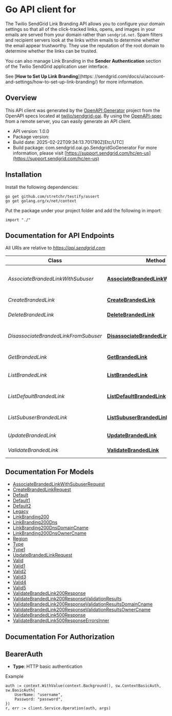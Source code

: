 # Go API client for 

The Twilio SendGrid Link Branding API allows you to configure your domain settings so that all of the click-tracked links, opens, and images in your emails are served from your domain rather than `sendgrid.net`. Spam filters and recipient servers look at the links within emails to determine whether the email appear trustworthy. They use the reputation of the root domain to determine whether the links can be trusted.

You can also manage Link Branding in the **Sender Authentication** section of the Twilio SendGrid application user interface.

 See [**How to Set Up Link Branding**](https: //sendgrid.com/docs/ui/account-and-settings/how-to-set-up-link-branding/) for more information.

## Overview
This API client was generated by the [OpenAPI Generator](https://openapi-generator.tech) project from the OpenAPI specs located at [twilio/sendgrid-oai](https://github.com/twilio/sendgrid-oai/tree/main/spec).  By using the [OpenAPI-spec](https://www.openapis.org/) from a remote server, you can easily generate an API client.

- API version: 1.0.0
- Package version: 
- Build date: 2025-02-22T09:34:13.701780Z[Etc/UTC]
- Build package: com.sendgrid.oai.go.SendgridGoGenerator
For more information, please visit [https://support.sendgrid.com/hc/en-us](https://support.sendgrid.com/hc/en-us)

## Installation

Install the following dependencies:

```shell
go get github.com/stretchr/testify/assert
go get golang.org/x/net/context
```

Put the package under your project folder and add the following in import:

```golang
import "./"
```

## Documentation for API Endpoints

All URIs are relative to *https://api.sendgrid.com*

Class | Method | HTTP request | Description
------------ | ------------- | ------------- | -------------
*AssociateBrandedLinkWithSubuser* | [**AssociateBrandedLinkWithSubuser**](docs/AssociateBrandedLinkWithSubuser.md#associatebrandedlinkwithsubuser) | **Post** /v3/whitelabel/links/{LinkId}/subuser | Associate a branded link with a subuser
*CreateBrandedLink* | [**CreateBrandedLink**](docs/CreateBrandedLink.md#createbrandedlink) | **Post** /v3/whitelabel/links | Create a branded link
*DeleteBrandedLink* | [**DeleteBrandedLink**](docs/DeleteBrandedLink.md#deletebrandedlink) | **Delete** /v3/whitelabel/links/{Id} | Delete a branded link
*DisassociateBrandedLinkFromSubuser* | [**DisassociateBrandedLinkFromSubuser**](docs/DisassociateBrandedLinkFromSubuser.md#disassociatebrandedlinkfromsubuser) | **Delete** /v3/whitelabel/links/subuser | Disassociate a branded link from a subuser
*GetBrandedLink* | [**GetBrandedLink**](docs/GetBrandedLink.md#getbrandedlink) | **Get** /v3/whitelabel/links/{Id} | Retrieve a branded link
*ListBrandedLink* | [**ListBrandedLink**](docs/ListBrandedLink.md#listbrandedlink) | **Get** /v3/whitelabel/links | Retrieve all branded links
*ListDefaultBrandedLink* | [**ListDefaultBrandedLink**](docs/ListDefaultBrandedLink.md#listdefaultbrandedlink) | **Get** /v3/whitelabel/links/default | Retrieve the default branded link
*ListSubuserBrandedLink* | [**ListSubuserBrandedLink**](docs/ListSubuserBrandedLink.md#listsubuserbrandedlink) | **Get** /v3/whitelabel/links/subuser | Retrieve a subuser&#39;s branded link
*UpdateBrandedLink* | [**UpdateBrandedLink**](docs/UpdateBrandedLink.md#updatebrandedlink) | **Patch** /v3/whitelabel/links/{Id} | Update a branded link
*ValidateBrandedLink* | [**ValidateBrandedLink**](docs/ValidateBrandedLink.md#validatebrandedlink) | **Post** /v3/whitelabel/links/{Id}/validate | Validate a branded link


## Documentation For Models

 - [AssociateBrandedLinkWithSubuserRequest](AssociateBrandedLinkWithSubuserRequest.md)
 - [CreateBrandedLinkRequest](CreateBrandedLinkRequest.md)
 - [Default](Default.md)
 - [Default1](Default1.md)
 - [Default2](Default2.md)
 - [Legacy](Legacy.md)
 - [LinkBranding200](LinkBranding200.md)
 - [LinkBranding200Dns](LinkBranding200Dns.md)
 - [LinkBranding200DnsDomainCname](LinkBranding200DnsDomainCname.md)
 - [LinkBranding200DnsOwnerCname](LinkBranding200DnsOwnerCname.md)
 - [Region](Region.md)
 - [Type](Type.md)
 - [Type1](Type1.md)
 - [UpdateBrandedLinkRequest](UpdateBrandedLinkRequest.md)
 - [Valid](Valid.md)
 - [Valid1](Valid1.md)
 - [Valid2](Valid2.md)
 - [Valid3](Valid3.md)
 - [Valid4](Valid4.md)
 - [Valid5](Valid5.md)
 - [ValidateBrandedLink200Response](ValidateBrandedLink200Response.md)
 - [ValidateBrandedLink200ResponseValidationResults](ValidateBrandedLink200ResponseValidationResults.md)
 - [ValidateBrandedLink200ResponseValidationResultsDomainCname](ValidateBrandedLink200ResponseValidationResultsDomainCname.md)
 - [ValidateBrandedLink200ResponseValidationResultsOwnerCname](ValidateBrandedLink200ResponseValidationResultsOwnerCname.md)
 - [ValidateBrandedLink500Response](ValidateBrandedLink500Response.md)
 - [ValidateBrandedLink500ResponseErrorsInner](ValidateBrandedLink500ResponseErrorsInner.md)


## Documentation For Authorization



## BearerAuth

- **Type**: HTTP basic authentication

Example

```golang
auth := context.WithValue(context.Background(), sw.ContextBasicAuth, sw.BasicAuth{
    UserName: "username",
    Password: "password",
})
r, err := client.Service.Operation(auth, args)
```

